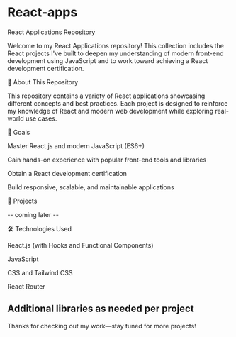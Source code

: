 # React-apps
React Applications Repository

Welcome to my React Applications repository! This collection includes the React projects I've built to deepen my understanding of modern front-end development using JavaScript and to work toward achieving a React development certification.

📌 About This Repository

This repository contains a variety of React applications showcasing different concepts and best practices. Each project is designed to reinforce my knowledge of React and modern web development while exploring real-world use cases.

🌟 Goals

Master React.js and modern JavaScript (ES6+)

Gain hands-on experience with popular front-end tools and libraries

Obtain a React development certification

Build responsive, scalable, and maintainable applications

📂 Projects

-- coming later --


🛠️ Technologies Used

React.js (with Hooks and Functional Components)

JavaScript 

CSS and Tailwind CSS

React Router

Additional libraries as needed per project
---


Thanks for checking out my work—stay tuned for more projects!

